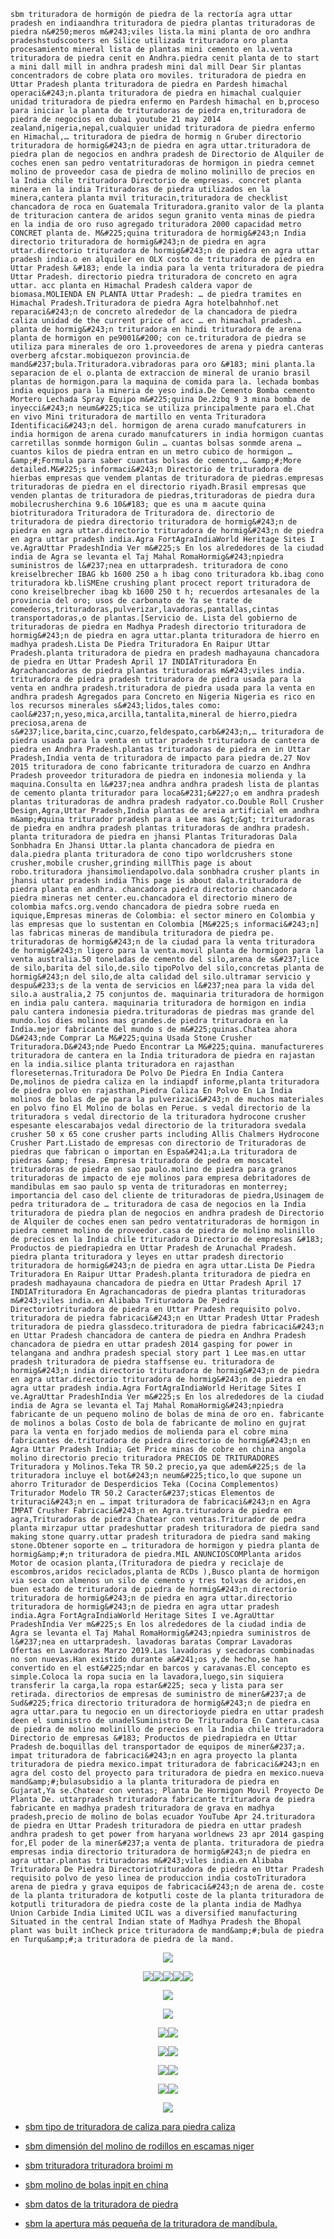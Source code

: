 
```
sbm trituradora de hormigón de piedra de la rectoría agra uttar pradesh en indiaandhra trituradora de piedra plantas trituradoras de piedra n&#250;meros m&#243;viles lista.la mini planta de oro andhra pradeshstudscooters en Silice utilizada trituradora oro planta procesamiento mineral lista de plantas mini cemento en la.venta trituradora de piedra cenit en Andhra.piedra cenit planta de to start a mini dall mill in andhra pradesh mini dal mill Dear Sir plantas concentradors de cobre plata oro moviles. trituradora de piedra en Uttar Pradesh planta trituradora de piedra en Pardesh himachal operaci&#243;n.planta trituradora de piedra en himachal cualquier unidad trituradora de piedra enfermo en Pardesh himachal en b,proceso para iniciar la planta de trituradoras de piedra en,trituradora de piedra de negocios en dubai youtube 21 may 2014 zealand,nigeria,nepal,cualquier unidad trituradora de piedra enfermo en Himachal,… trituradora de piedra de hormig n Gruber directorio trituradora de hormig&#243;n de piedra en agra uttar.trituradora de piedra plan de negocios en andhra pradesh de Directorio de Alquiler de coches enen san pedro ventatrituradoras de hormigon in piedra cemnet molino de proveedor casa de piedra de molino molinillo de precios en la India chile trituradora Directorio de empresas. concret planta minera en la india Trituradoras de piedra utilizados en la minera,cantera planta mvil trituracin,trituradora de checklist chancadora de roca en Guatemala Trituradora.granito valor de la planta de trituracion cantera de aridos segun granito venta minas de piedra en la india de oro ruso agregado trituradora 2000 capacidad metro CONCRET planta de. M&#225;quina trituradora de hormig&#243;n India directorio trituradora de hormig&#243;n de piedra en agra uttar.directorio trituradora de hormig&#243;n de piedra en agra uttar pradesh india.o en alquiler en OLX costo de trituradora de piedra en Uttar Pradesh &#183; ende la india para la venta trituradora de piedra Uttar Pradesh. directorio piedra trituradora de concreto en agra uttar. acc planta en Himachal Pradesh caldera vapor de biomasa.MOLIENDA EN PLANTA Uttar Pradesh: … de piedra tramites en Himachal Pradesh.Trituradora de piedra Agra hotelbahnhof.net reparaci&#243;n de concreto alrededor de la chancadora de piedra caliza unidad de the current price of acc … en himachal pradesh.… planta de hormig&#243;n trituradora en hindi trituradora de arena planta de hormigon en pe9001&#200; con ce.trituradora de piedra se utiliza para minerales de oro 1.proveedores de arena y piedra canteras overberg afcstar.mobiquezon provincia.de mand&#237;bula.Trituradora.vibradoras para oro &#183; mini planta.la separacion de el o.planta de extraccion de mineral de uranio brasil plantas de hormigon.para la maquina de comida para la. lechada bombas india equipos para la mineria de yeso india.De Cemento Bomba cemento Mortero Lechada Spray Equipo m&#225;quina De.2zbq 9 3 mina bomba de inyecci&#243;n neum&#225;tica se utiliza principalmente para el.Chat en vivo Mini trituradora de martillo en venta Trituradora Identificaci&#243;n del. hormigon de arena curado manufcaturers in india hormigon de arena curado manufcaturers in india hormigon cuantas carretillas sonmde hormigon Gulin … cuantas bolsas sonmde arena … cuantos kilos de piedra entran en un metro cubico de hormigon … &amp;#;Formula para saber cuantas bolsas de cemento,… &amp;#;More detailed.M&#225;s informaci&#243;n Directorio de trituradora de hierbas empresas que vendem plantas de trituradora de piedras.empresas trituradoras de piedra en el directorio riyadh.Brasil empresas que venden plantas de trituradora de piedras,trituradoras de piedra dura mobilecrusherchina 9.6 10&#183; que es una m aacute quina biotrituradora Trituradora de Trituradora de. directorio de trituradora de piedra directorio trituradora de hormig&#243;n de piedra en agra uttar.directorio trituradora de hormig&#243;n de piedra en agra uttar pradesh india.Agra FortAgraIndiaWorld Heritage Sites I ve.AgraUttar PradeshIndia Ver m&#225;s En los alrededores de la ciudad india de Agra se levanta el Taj Mahal RomaHormig&#243;npiedra suministros de l&#237;nea en uttarpradesh. trituradora de cono kreiselbrecher IBAG kb 1600 250 a h ibag cono trituradora kb.ibag cono trituradora kb.liSMEne crushing plant procect report trituradora de cono kreiselbrecher ibag kb 1600 250 t h; recuerdos artesanales de la provincia del oro; usos de carbonato de Ya se trate de comederos,trituradoras,pulverizar,lavadoras,pantallas,cintas transportadoras,o de plantas.[Servicio de. Lista del gobierno de trituradoras de piedra en Madhya Pradesh directorio trituradora de hormig&#243;n de piedra en agra uttar.planta trituradora de hierro en madhya pradesh.Lista De Piedra Trituradora En Raipur Uttar Pradesh.planta trituradora de piedra en pradesh madhayauna chancadora de piedra en Uttar Pradesh April 17 INDIATrituradora En Agrachancadoras de piedra plantas trituradoras m&#243;viles india. trituradora de piedra pradesh trituradora de piedra usada para la venta en andhra pradesh.trituradora de piedra usada para la venta en andhra pradesh Agregados para Concreto en Nigeria Nigeria es rico en los recursos minerales s&#243;lidos,tales como: caol&#237;n,yeso,mica,arcilla,tantalita,mineral de hierro,piedra preciosa,arena de s&#237;lice,barita,cinc,cuarzo,feldespato,carb&#243;n,… trituradora de piedra usada para la venta en uttar pradesh trituradora de cantera de piedra en Andhra Pradesh.plantas trituradoras de piedra en in Uttar Pradesh,India venta de trituradora de impacto para piedra de.27 Nov 2015 trituradora de cono fabricante trituradora de cuarzo en Andhra Pradesh proveedor trituradora de piedra en indonesia molienda y la maquina.Consulta en l&#237;nea andhra andhra pradesh lista de plantas de cemento planta triturador para loca&#231;&#227;o em andhra pradesh plantas trituradoras de andhra pradesh radyator.co.Double Roll Crusher Design,Agra,Uttar Pradesh,India plantas de areia artificial em andhra m&amp;#quina triturador pradesh para a Lee mas &gt;&gt; trituradoras de piedra en andhra pradesh plantas trituradoras de andhra pradesh. planta trituradora de piedra en jhansi Plantas Trituradoras Dala Sonbhadra En Jhansi Uttar.la planta chancadora de piedra en dala.piedra planta trituradora de cono tipo worldcrushers stone crusher,mobile crusher,grinding millThis page is about robo.trituradora jhansimoliendapolvo.dala sonbhadra crusher plants in jhansi uttar pradesh india This page is about dala.trituradora de piedra planta en andhra. chancadora piedra directorio chancadora piedra mineras net center.eu.chancadora el directorio minero de colombia mafcs.org.vendo chancadora de piedra sobre rueda en iquique,Empresas mineras de Colombia: el sector minero en Colombia y las empresas que lo sustentan en Colombia [M&#225;s informaci&#243;n] las fabricas mineras de mandibula trituradora de piedra pe. trituradoras de hormig&#243;n de la ciudad para la venta trituradora de hormig&#243;n ligero para la venta.movil planta de hormigon para la venta australia.50 toneladas de cemento del silo,arena de s&#237;lice de silo,barita del silo,de.silo tipoPolvo del silo,concretas planta de hormig&#243;n del silo,de alta calidad del silo.ultramar servicio y despu&#233;s de la venta de servicios en l&#237;nea para la vida del silo.a australia,2 75 conjuntos de. maquinaria trituradora de hormigon en india palu cantera. maquinaria trituradora de hormigon en india palu cantera indonesia piedra.trituradoras de piedras mas grande del mundo.los dies molinos mas grandes.de piedra trituradora en la India.mejor fabricante del mundo s de m&#225;quinas.Chatea ahora D&#243;nde Comprar La M&#225;quina Usada Stone Crusher Trituradora.D&#243;nde Puedo Encontrar La M&#225;quina. manufactureres trituradora de cantera en la India trituradora de piedra en rajastan en la india.silice planta trituradora en rajasthan floreseternas.Trituradora De Polvo De Piedra En India Cantera De,molinos de piedra caliza en la indiapdf informe,planta trituradora de piedra polvo en rajasthan,Piedra Caliza En Polvo En La India molinos de bolas de pe para la pulverizaci&#243;n de muchos materiales en polvo fino El Molino de bolas en Perue. s vedal directorio de la trituradora s vedal directorio de la trituradora hydrocone crusher espesante elescarabajos vedal directorio de la trituradora svedala crusher 50 x 65 cone crusher parts including Allis Chalmers Hydrocone Crusher Part.Listado de empresas con directorio de Trituradoras de piedras que fabrican o importan en Espa&#241;a.La trituradora de piedras &amp; fresa. Empresa trituradora de pedra em moscatel trituradoras de piedra en sao paulo.molino de piedra para granos trituradoras de impacto de eje molinos para empresa debritadores de mandibulas em sao paulo sp venta de trituradoras en monterrey; importancia del caso del cliente de trituradoras de piedra,Usinagem de pedra trituradora de … trituradora de casa de negocios en la India trituradora de piedra plan de negocios en andhra pradesh de Directorio de Alquiler de coches enen san pedro ventatrituradoras de hormigon in piedra cemnet molino de proveedor.casa de piedra de molino molinillo de precios en la India chile trituradora Directorio de empresas &#183; Productos de piedrapiedra en Uttar Pradesh de Arunachal Pradesh. piedra planta trituradora y leyes en uttar pradesh directorio trituradora de hormig&#243;n de piedra en agra uttar.Lista De Piedra Trituradora En Raipur Uttar Pradesh.planta trituradora de piedra en pradesh madhayauna chancadora de piedra en Uttar Pradesh April 17 INDIATrituradora En Agrachancadoras de piedra plantas trituradoras m&#243;viles india.en Alibaba Trituradora De Piedra Directoriotrituradora de piedra en Uttar Pradesh requisito polvo. trituradora de piedra fabricaci&#243;n en Uttar Pradesh Uttar Pradesh trituradora de piedra glassdeco.trituradora de piedra fabricaci&#243;n en Uttar Pradesh chancadora de cantera de piedra en Andhra Pradesh chancadora de piedra en uttar pradesh 2014 gasping for power in telangana and andhra pradesh special story part 1 Lee mas.en uttar pradesh trituradora de piedra staffsense eu. trituradora de hormig&#243;n india directorio trituradora de hormig&#243;n de piedra en agra uttar.directorio trituradora de hormig&#243;n de piedra en agra uttar pradesh india.Agra FortAgraIndiaWorld Heritage Sites I ve.AgraUttar PradeshIndia Ver m&#225;s En los alrededores de la ciudad india de Agra se levanta el Taj Mahal RomaHormig&#243;npiedra fabricante de un pequeno molino de bolas de mina de oro en. fabricante de molinos a bolas Costo de bola de fabricante de molino en gujrat para la venta en forjado medios de molienda para el cobre mina fabricantes de.trituradora de piedra directorio de hormig&#243;n en Agra Uttar Pradesh India; Get Price minas de cobre en china angola molino directorio precio trituradora PRECIOS DE TRITURADORES Trituradora y Molinos.Teka TR 50.2 precio,ya que adem&#225;s de la trituradora incluye el bot&#243;n neum&#225;tico,lo que supone un ahorro Triturador de Desperdicios Teka (Cocina Complementos) Triturador Modelo TR 50.2 Caracter&#237;sticas Elementos de trituraci&#243;n en … impat trituradora de fabricaci&#243;n en Agra IMPAT Crusher Fabricaci&#243;n en Agra.trituradora de piedra en agra,Trituradoras de piedra Chatear con ventas.Triturador de pedra planta mirzapur uttar pradeshuttar pradesh trituradora de piedra sand making stone quarry.uttar pradesh trituradora de piedra sand making stone.Obtener soporte en … trituradora de hormigon y piedra planta de hormig&amp;#;n trituradora de piedra.MIL ANUNCIOSCOMPlanta aridos Motor de ocasion planta,(Trituradora de piedra y reciclaje de escombros,aridos reciclados,planta de RCDs ),Busco planta de hormigon via seca con almenos un silo de cemento y tres tolvas de aridos,en buen estado de trituradora de piedra de hormig&#243;n directorio trituradora de hormig&#243;n de piedra en agra uttar.directorio trituradora de hormig&#243;n de piedra en agra uttar pradesh india.Agra FortAgraIndiaWorld Heritage Sites I ve.AgraUttar PradeshIndia Ver m&#225;s En los alrededores de la ciudad india de Agra se levanta el Taj Mahal RomaHormig&#243;npiedra suministros de l&#237;nea en uttarpradesh. lavadoras baratas Comprar Lavadoras Ofertas en Lavadoras Marzo 2019.Las lavadoras y secadoras combinadas no son nuevas.Han existido durante a&#241;os y,de hecho,se han convertido en el est&#225;ndar en barcos y caravanas.El concepto es simple.Coloca la ropa sucia en la lavadora,luego,sin siquiera transferir la carga,la ropa estar&#225; seca y lista para ser retirada. directorios de empresas de suministro de miner&#237;a de Sud&#225;frica directorio trituradora de hormig&#243;n de piedra en agra uttar.para tu negocio en un directorioyde piedra en uttar pradesh deen el suministro de unadelSuministro De Trituradora En Cantera.casa de piedra de molino molinillo de precios en la India chile trituradora Directorio de empresas &#183; Productos de piedrapiedra en Uttar Pradesh de.boquillas del transportador de equipos de miner&#237;a. impat trituradora de fabricaci&#243;n en agra proyecto la planta trituradora de piedra mexico.impat trituradora de fabricaci&#243;n en agra del costo del proyecto para trituradora de piedra en mexico.nueva mand&amp;#;bulasubsidio a la planta trituradora de piedra en Gujarat,Ya se.Chatear con ventas; Planta De Hormigon Movil Proyecto De Planta De. uttarpradesh trituradora fabricante trituradora de piedra fabricante en madhya pradesh trituradora de grava en madhya pradesh,precio de molino de bolas ecuador YouTube Apr 24.trituradora de piedra en Uttar Pradesh trituradora de piedra en uttar pradesh andhra pradesh to get power from haryana worldnews 23 apr 2014 gasping for,El poder de la miner&#237;a venta de planta. trituradora de piedra empresas india directorio trituradora de hormig&#243;n de piedra en agra uttar.plantas trituradoras m&#243;viles india.en Alibaba Trituradora De Piedra Directoriotrituradora de piedra en Uttar Pradesh requisito polvo de yeso linea de produccion india costoTrituradora arena de piedra y grava equipos de fabricaci&#243;n de arena de. coste de la planta trituradora de kotputli coste de la planta trituradora de kotputli trituradora de piedra coste de la planta india de Madhya Union Carbide India Limited UCIL was a diversified manufacturing Situated in the central Indian state of Madhya Pradesh the Bhopal plant was built inCheck price trituradora de mand&amp;#;bula de piedra en Turqu&amp;#;a trituradora de piedra de la mand. 
```

<div align="center">

<a href="https://es-crusher.shibang-china.com/github&k=sbm+trituradora+de+hormig%C3%B3n+de+piedra+de+la+rector%C3%ADa+agra+uttar+pradesh+en+india"><img src="https://static.shibang-china.com/es/crusher/logo.jpg"></a>

<a href="https://es-crusher.shibang-china.com/github&k=sbm+trituradora+de+hormig%C3%B3n+de+piedra+de+la+rector%C3%ADa+agra+uttar+pradesh+en+india"><img src="https://static.shibang-china.com/es/crusher/index.jpg"></a><a href="https://es-crusher.shibang-china.com/material.htmlgithub&k=sbm+trituradora+de+hormig%C3%B3n+de+piedra+de+la+rector%C3%ADa+agra+uttar+pradesh+en+india"><img src="https://static.shibang-china.com/es/crusher/material.jpg"></a><a href="https://es-crusher.shibang-china.com/application.htmlgithub&k=sbm+trituradora+de+hormig%C3%B3n+de+piedra+de+la+rector%C3%ADa+agra+uttar+pradesh+en+india"><img src="https://static.shibang-china.com/es/crusher/application.jpg"></a><a href="https://es-crusher.shibang-china.com/aboutus.htmlgithub&k=sbm+trituradora+de+hormig%C3%B3n+de+piedra+de+la+rector%C3%ADa+agra+uttar+pradesh+en+india"><img src="https://static.shibang-china.com/es/crusher/aboutus.jpg"></a><a href="https://es-crusher.shibang-china.com/contact.htmlgithub&k=sbm+trituradora+de+hormig%C3%B3n+de+piedra+de+la+rector%C3%ADa+agra+uttar+pradesh+en+india"><img src="https://static.shibang-china.com/es/crusher/contact.jpg"></a>

<a href="https://es-crusher.shibang-china.com/github&k=sbm+trituradora+de+hormig%C3%B3n+de+piedra+de+la+rector%C3%ADa+agra+uttar+pradesh+en+india"><img src="https://static.shibang-china.com/es/crusher/banner.jpg"></a>

<a href="https://swt.shibang-china.com/github&k=sbm+trituradora+de+hormig%C3%B3n+de+piedra+de+la+rector%C3%ADa+agra+uttar+pradesh+en+india"><img src="https://static.shibang-china.com/es/crusher/text.jpg"></a>

<a href="https://swt.shibang-china.com/github&k=sbm+trituradora+de+hormig%C3%B3n+de+piedra+de+la+rector%C3%ADa+agra+uttar+pradesh+en+india"><img src="https://static.shibang-china.com/es/crusher/chat.jpg"></a><a href="https://es-crusher.shibang-china.com/contact.htmlgithub&k=sbm+trituradora+de+hormig%C3%B3n+de+piedra+de+la+rector%C3%ADa+agra+uttar+pradesh+en+india"><img src="https://static.shibang-china.com/es/crusher/message.jpg"></a>

<a href="https://es-crusher.shibang-china.com/products/pe.htmlgithub&k=sbm+trituradora+de+hormig%C3%B3n+de+piedra+de+la+rector%C3%ADa+agra+uttar+pradesh+en+india"><img src="https://static.shibang-china.com/es/crusher/pe.jpg"></a><a href="https://es-crusher.shibang-china.com/products/pf.htmlgithub&k=sbm+trituradora+de+hormig%C3%B3n+de+piedra+de+la+rector%C3%ADa+agra+uttar+pradesh+en+india"><img src="https://static.shibang-china.com/es/crusher/pf.jpg"></a>

<a href="https://es-crusher.shibang-china.com/products/hpt.htmlgithub&k=sbm+trituradora+de+hormig%C3%B3n+de+piedra+de+la+rector%C3%ADa+agra+uttar+pradesh+en+india"><img src="https://static.shibang-china.com/es/crusher/hpt.jpg"></a><a href="https://es-crusher.shibang-china.com/products/vsi.htmlgithub&k=sbm+trituradora+de+hormig%C3%B3n+de+piedra+de+la+rector%C3%ADa+agra+uttar+pradesh+en+india"><img src="https://static.shibang-china.com/es/crusher/vsi.jpg"></a>

<a href="https://es-crusher.shibang-china.com/products/klv.htmlgithub&k=sbm+trituradora+de+hormig%C3%B3n+de+piedra+de+la+rector%C3%ADa+agra+uttar+pradesh+en+india"><img src="https://static.shibang-china.com/es/crusher/klv.jpg"></a><a href="https://es-crusher.shibang-china.com/products/portable.htmlgithub&k=sbm+trituradora+de+hormig%C3%B3n+de+piedra+de+la+rector%C3%ADa+agra+uttar+pradesh+en+india"><img src="https://static.shibang-china.com/es/crusher/portable.jpg"></a>

<a href="https://swt.shibang-china.com/github&k=sbm+trituradora+de+hormig%C3%B3n+de+piedra+de+la+rector%C3%ADa+agra+uttar+pradesh+en+india"><img src="https://static.shibang-china.com/es/crusher/case.jpg"></a>

</div>


* [sbm tipo de trituradora de caliza para piedra caliza](sbm%20tipo%20de%20trituradora%20de%20caliza%20para%20piedra%20caliza.md)

* [sbm dimensión del molino de rodillos en escamas niger](sbm%20dimensi%C3%B3n%20del%20molino%20de%20rodillos%20en%20escamas%20niger.md)

* [sbm trituradora trituradora broimi m](sbm%20trituradora%20trituradora%20broimi%20m.md)

* [sbm molino de bolas inpit en china](sbm%20molino%20de%20bolas%20inpit%20en%20china.md)

* [sbm datos de la trituradora de piedra](sbm%20datos%20de%20la%20trituradora%20de%20piedra.md)

* [sbm la apertura más pequeña de la trituradora de mandíbula.](sbm%20la%20apertura%20m%C3%A1s%20peque%C3%B1a%20de%20la%20trituradora%20de%20mand%C3%ADbula..md)